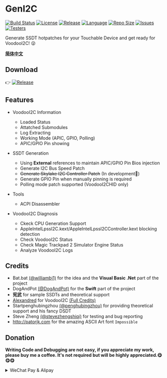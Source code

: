 # GenI2C

[![Build Status](https://dev.azure.com/UndefinedSS/GenI2C/_apis/build/status/williambj1.GenI2C?branchName=master)](https://dev.azure.com/UndefinedSS/GenI2C/_build/latest?definitionId=1&branchName=master)
[![License](https://img.shields.io/badge/license-CC%20BY--NC%204.0-red.svg)](https://creativecommons.org/licenses/by-nc/4.0/legalcode)
[![Release](https://img.shields.io/github/release/williambj1/GenI2C.svg)](https://github.com/williambj1/GenI2C/releases)
[![Language](https://img.shields.io/github/languages/top/williambj1/GenI2C.svg?color=orange&label=swift)](https://github.com/williambj1/GenI2C)
[![Repo Size](https://img.shields.io/github/repo-size/williambj1/GenI2C.svg?color=blueviolet)](https://github.com/williambj1/GenI2C)
[![Issues](https://img.shields.io/github/issues/williambj1/GenI2C.svg)](https://github.com/williambj1/GenI2C/issues)
[![Testers](https://img.shields.io/badge/Testers-Welcome-brightgreen.svg)](https://github.com/williambj1/GenI2C)

Generate SSDT hotpatches for your Touchable Device and get ready for VoodooI2C! 😜

**[简体中文](https://github.com/williambj1/GenI2C/wiki/Readme-CN)**

## Download

👉 [![Release](https://img.shields.io/github/release/williambj1/GenI2C.svg)](https://github.com/williambj1/GenI2C/releases)

## Features

- VoodooI2C Information
  - Loaded Status
  - Attatched Submodules
  - Log Extracting
  - Working Mode (APIC, GPIO, Polling)
  - APIC/GPIO Pin showing

- SSDT Generation
  - Using **External** references to maintain APIC/GPIO Pin Bios injection
  - Generate I2C Bus Speed Patch
  - ~~Generate Skylake I2C Controller Patch~~ (In development🚧)
  - Generate GPIO Pin when manually pinning is required
  - Polling mode patch supported (VoodooI2CHID only)

- Tools
  - ACPI Disassembler

- VoodooI2C Diagnosis
  - Ckeck CPU Generation Support
  - AppleIntelLpssI2C.kext/AppleIntelLpssI2CController.kext blocking detection
  - Check VoodooI2C Status
  - Check Magic Trackpad 2 Simulator Engine Status
  - Analyze VoodooI2C Logs

## Credits

- Bat.bat [(@williambj1)](https://github.com/williambj1) for the idea and the **Visual Basic .Net** part of the project
- DogAndPot [(@DogAndPot)](https://github.com/DogAndPot) for the **Swift** part of the project
- **宪武** for sample SSDTs and theoretical support
- [Alexandred](https://github.com/alexandred) for VoodooI2C [(Full Credits)](https://voodooi2c.github.io/#Credits%20and%20Acknowledgments/Credits%20and%20Acknowledgments)
- Startpenghubingzhou [(@penghubingzhou)](https://github.com/penghubingzhou) for providing theoretical support and his fancy DSDT
- Steve Zheng [(@stevezhengshiqi)](https://github.com/stevezhengshiqi) for testing and bug reporting
- http://patorjk.com for the amazing ASCII Art font `Impossible`

## Donation

**Writing Code and Debugging are not easy, if you appreciate my work, please buy me a coffee. It's not required but will be highly appreciated.😋😋😋**

<details>
<summary>WeChat Pay & Alipay</summary>
<img src="https://raw.githubusercontent.com/williambj1/GenI2C/Doc/img/Donation/DAPWP.jpg" align=center>
<img src="https://raw.githubusercontent.com/williambj1/GenI2C/Doc/img/Donation/DAPAP.jpg" align=center>
</details>
